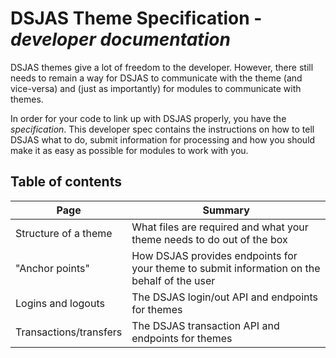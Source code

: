 # DSJAS Theme Specification - *developer documentation*

DSJAS themes give a lot of freedom to the developer. However, there still needs to remain a way for DSJAS to communicate with the theme (and vice-versa) and (just as importantly) for modules to communicate with themes.

In order for your code to link up with DSJAS properly, you have the *specification*. This developer spec contains the instructions on how to tell DSJAS what to do, submit information for processing and how you should make it as easy as possible for modules to work with you.

## Table of contents

| Page | Summary |
| ---- | ------- |
| Structure of a theme | What files are required and what your theme needs to do out of the box |
| "Anchor points" | How DSJAS provides endpoints for your theme to submit information on the behalf of the user |
| Logins and logouts | The DSJAS login/out API and endpoints for themes |
| Transactions/transfers | The DSJAS transaction API and endpoints for themes |
